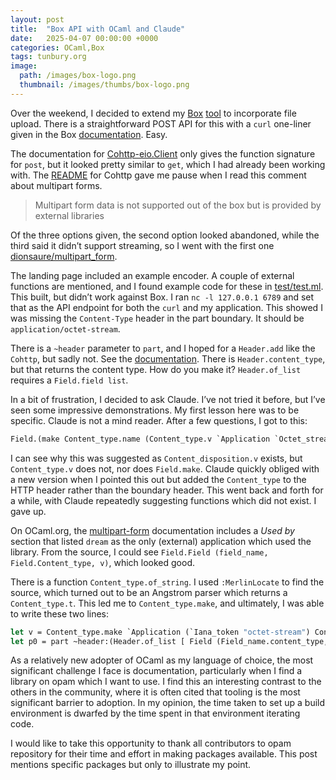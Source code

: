 ```yaml
---
layout: post
title:  "Box API with OCaml and Claude"
date:   2025-04-07 00:00:00 +0000
categories: OCaml,Box
tags: tunbury.org
image:
  path: /images/box-logo.png
  thumbnail: /images/thumbs/box-logo.png
---
```


Over the weekend, I decided to extend my [Box](https://box.com) [tool](https://github.com/mtelvers/ocaml-box-diff) to incorporate file upload. There is a straightforward POST API for this with a `curl` one-liner given in the Box [documentation](https://developer.box.com/reference/post-files-content/). Easy.

The documentation for [Cohttp-eio.Client](https://mirage.github.io/ocaml-cohttp/cohttp-eio/Cohttp_eio/Client/index.html) only gives the function signature for `post`, but it looked pretty similar to `get`, which I had already been working with. The [README](https://github.com/mirage/ocaml-cohttp) for Cohttp gave me pause when I read this comment about multipart forms.

> Multipart form data is not supported out of the box but is provided by external libraries

Of the three options given, the second option looked abandoned, while the third said it didn’t support streaming, so I went with the first one [dionsaure/multipart_form](https://github.com/dinosaure/multipart_form).

The landing page included an example encoder. A couple of external functions are mentioned, and I found example code for these in [test/test.ml](https://github.com/dinosaure/multipart_form/blob/main/test/test.ml). This built, but didn’t work against Box. I ran `nc -l 127.0.0.1 6789` and set that as the API endpoint for both the `curl` and my application. This showed I was missing the `Content-Type` header in the part boundary. It should be `application/octet-stream`.

There is a `~header` parameter to `part`, and I hoped for a `Header.add` like the `Cohttp`, but sadly not. See the [documentation](https://ocaml.org/p/multipart_form/latest/doc/Multipart_form/Header/index.html). There is `Header.content_type`, but that returns the content type. How do you make it? `Header.of_list` requires a `Field.field list`.

In a bit of frustration, I decided to ask Claude. I’ve not tried it before, but I’ve seen some impressive demonstrations. My first lesson here was to be specific. Claude is not a mind reader. After a few questions, I got to this:

```ocaml
Field.(make Content_type.name (Content_type.v `Application `Octet_stream));
```

I can see why this was suggested as `Content_disposition.v` exists, but `Content_type.v` does not, nor does `Field.make`. Claude quickly obliged with a new version when I pointed this out but added the `Content_type` to the HTTP header rather than the boundary header. This went back and forth for a while, with Claude repeatedly suggesting functions which did not exist. I gave up.

On OCaml.org, the [multipart-form](https://ocaml.org/p/multipart_form/latest) documentation includes a _Used by_ section that listed `dream` as the only (external) application which used the library. From the source, I could see `Field.Field (field_name, Field.Content_type, v)`, which looked good.

There is a function `Content_type.of_string`. I used `:MerlinLocate` to find the source, which turned out to be an Angstrom parser which returns a `Content_type.t`. This led me to `Content_type.make`, and ultimately, I was able to write these two lines:

```ocaml
let v = Content_type.make `Application (`Iana_token "octet-stream") Content_type.Parameters.empty
let p0 = part ~header:(Header.of_list [ Field (Field_name.content_type, Content_type, v) ]) ...
```

As a relatively new adopter of OCaml as my language of choice, the most significant challenge I face is documentation, particularly when I find a library on opam which I want to use. I find this an interesting contrast to the others in the community, where it is often cited that tooling is the most significant barrier to adoption. In my opinion, the time taken to set up a build environment is dwarfed by the time spent in that environment iterating code.

I would like to take this opportunity to thank all contributors to opam repository for their time and effort in making packages available. This post mentions specific packages but only to illustrate my point.
